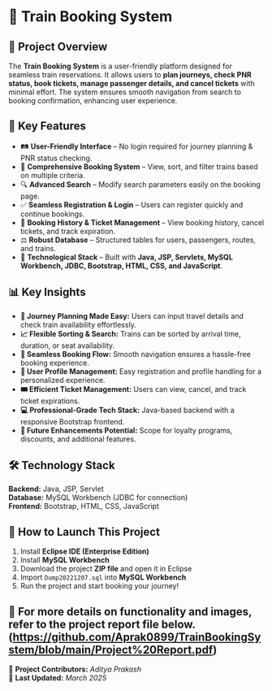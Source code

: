 # 🚆 Train Booking System

## 📌 Project Overview  
The **Train Booking System** is a user-friendly platform designed for seamless train reservations. It allows users to **plan journeys, check PNR status, book tickets, manage passenger details, and cancel tickets** with minimal effort. The system ensures smooth navigation from search to booking confirmation, enhancing user experience.

## 🔑 Key Features  
- 🛤️ **User-Friendly Interface** – No login required for journey planning & PNR status checking.  
- 🚆 **Comprehensive Booking System** – View, sort, and filter trains based on multiple criteria.  
- 🔍 **Advanced Search** – Modify search parameters easily on the booking page.  
- ✅ **Seamless Registration & Login** – Users can register quickly and continue bookings.  
- 📅 **Booking History & Ticket Management** – View booking history, cancel tickets, and track expiration.  
- ⚖️ **Robust Database** – Structured tables for users, passengers, routes, and trains.  
- 📲 **Technological Stack** – Built with **Java, JSP, Servlets, MySQL Workbench, JDBC, Bootstrap, HTML, CSS, and JavaScript**.

## 📊 Key Insights  
- **📌 Journey Planning Made Easy:** Users can input travel details and check train availability effortlessly.  
- **📈 Flexible Sorting & Search:** Trains can be sorted by arrival time, duration, or seat availability.  
- **🔄 Seamless Booking Flow:** Smooth navigation ensures a hassle-free booking experience.  
- **👤 User Profile Management:** Easy registration and profile handling for a personalized experience.  
- **🎟️ Efficient Ticket Management:** Users can view, cancel, and track ticket expirations.  
- **💻 Professional-Grade Tech Stack:** Java-based backend with a responsive Bootstrap frontend.  
- **🚀 Future Enhancements Potential:** Scope for loyalty programs, discounts, and additional features.  

## 🛠️ Technology Stack  
**Backend:** Java, JSP, Servlet  
**Database:** MySQL Workbench (JDBC for connection)  
**Frontend:** Bootstrap, HTML, CSS, JavaScript  

## 🚀 How to Launch This Project  
1. Install **Eclipse IDE (Enterprise Edition)**  
2. Install **MySQL Workbench**  
3. Download the project **ZIP file** and open it in Eclipse  
4. Import `Dump20221207.sql` into **MySQL Workbench**  
5. Run the project and start booking your journey!  

📂 **For more details on functionality and images, refer to the project report file below.**  (https://github.com/Aprak0899/TrainBookingSystem/blob/main/Project%20Report.pdf)
---

🔗 **Project Contributors:** *Aditya Prakash*  
📅 **Last Updated:** *March 2025*  
